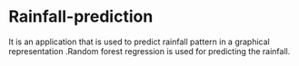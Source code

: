 # Rainfall-prediction
It is an application that is used to predict rainfall pattern in a graphical representation .Random forest regression is used for predicting the rainfall.
